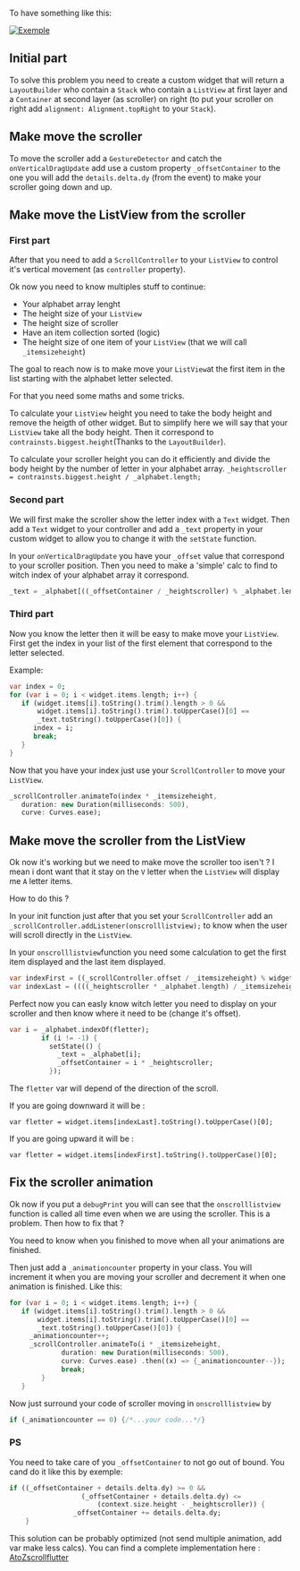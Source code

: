 To have something like this: 

[![Exemple][1]][1]

## Initial part
To solve this problem you need to create a custom widget that will return a `LayoutBuilder` who contain a `Stack` who contain a `ListView` at first layer and a `Container` at second layer (as scroller) on right (to put your scroller on right add `alignment: Alignment.topRight` to your `Stack`).

## Make move the scroller
To move the scroller add a `GestureDetector` and catch the `onVerticalDragUpdate` add use a custom property `_offsetContainer` to the one you will add the `details.delta.dy` (from the event) to make your scroller going down and up.

## Make move the ListView from the scroller

### First part
After that you need to add a `ScrollController` to your `ListView` to control it's vertical movement (as `controller` property).

Ok now you need to know multiples stuff to continue:

 - Your alphabet array lenght
 - The height size of your `ListView`
 - The height size of scroller
 - Have an item collection sorted (logic)
 - The height size of one item of your `ListView` (that we will call `_itemsizeheight`)

The goal to reach now is to make move your `ListView`at the first item in the list starting with the alphabet letter selected.

For that you need some maths and some tricks.

To calculate your `ListView` height you need to take the body height and remove the heigth of other widget. But to simplify here we will say that your `ListView` take all the body height. Then it correspond to `contrainsts.biggest.height`(Thanks to the `LayoutBuilder`).

To calculate your scroller height you can do it efficiently and divide the body height by the number of letter in your alphabet array.
`_heightscroller = contrainsts.biggest.height / _alphabet.length;`

### Second part

We will first make the scroller show the letter index with a `Text` widget. Then add a `Text` widget to your controller and add a `_text` property in your custom widget to allow you to change it with the `setState` function.

In your `onVerticalDragUpdate` you have your `_offset` value that correspond to your scroller position. Then you need to make a 'simple' calc to find to witch index of your alphabet array it correspond.

```dart
_text = _alphabet[((_offsetContainer / _heightscroller) % _alphabet.length).round()];
```

### Third part

Now you know the letter then it will be easy to make move your `ListView`.
First get the index in your list of the first element that correspond to the letter selected.

Example:
```dart
var index = 0;
for (var i = 0; i < widget.items.length; i++) {
   if (widget.items[i].toString().trim().length > 0 &&
       widget.items[i].toString().trim().toUpperCase()[0] ==
       _text.toString().toUpperCase()[0]) {
      index = i;
      break;
   }
}
```

Now that you have your index just use your `ScrollController` to move your `ListView`.
```dart
_scrollController.animateTo(index * _itemsizeheight,                         
   duration: new Duration(milliseconds: 500),
   curve: Curves.ease);
```

## Make move the scroller from the ListView
Ok now it's working but we need to make move the scroller too isen't ? I mean i dont want that it stay on the  `V` letter when the `ListView` will display me `A` letter items.

How to do this ?

In your init function just after that you set your `ScrollController` add an 
`_scrollController.addListener(onscrolllistview);` to know when the user will scroll directly in the `ListView`.

In your `onscrolllistview`function you need some calculation to get the first item displayed and the last item displayed.
```dart
var indexFirst = ((_scrollController.offset / _itemsizeheight) % widget.items.length).floor();
var indexLast = ((((_heightscroller * _alphabet.length) / _itemsizeheight).floor() + indexFirst) - 1) % widget.items.length;
```

Perfect now you can easly know witch letter you need to display on your scroller and then know where it need to be (change it's offset).

```dart
var i = _alphabet.indexOf(fletter);
        if (i != -1) {
          setState(() {
            _text = _alphabet[i];
            _offsetContainer = i * _heightscroller;
          });
```

The `fletter` var will depend of the direction of the scroll.

If you are going downward it will be :

`var fletter = widget.items[indexLast].toString().toUpperCase()[0];`

If you are going upward it will be :

`var fletter = widget.items[indexFirst].toString().toUpperCase()[0];`

## Fix the scroller animation
Ok now if you put a `debugPrint` you will can see that the `onscrolllistview` function is called all time even when we are using the scroller. This is a problem. Then how to fix that ?

You need to know when you finished to move when all your animations are finished.

Then just add a `_animationcounter` property in your class.
You will increment it when you are moving your scroller and decrement it when one animation is finished.
Like this:
```dart
for (var i = 0; i < widget.items.length; i++) {
   if (widget.items[i].toString().trim().length > 0 &&
       widget.items[i].toString().trim().toUpperCase()[0] ==
       _text.toString().toUpperCase()[0]) {
     _animationcounter++;
     _scrollController.animateTo(i * _itemsizeheight,
             duration: new Duration(milliseconds: 500),
             curve: Curves.ease) .then((x) => {_animationcounter--});
             break;
        }
   }
```
Now just surround your code of scroller moving in `onscrolllistview` by
```dart
if (_animationcounter == 0) {/*...your code...*/}
```

### PS

You need to take care of you `_offsetContainer` to not go out of bound.
You cand do it like this by exemple:
```dart
if ((_offsetContainer + details.delta.dy) >= 0 &&
                  (_offsetContainer + details.delta.dy) <=
                      (context.size.height - _heightscroller)) {
                _offsetContainer += details.delta.dy;
    }
```

This solution can be probably optimized (not send multiple animation, add var make less calcs). You can find a complete implementation here :
[AtoZscrollflutter][2]


  [1]: https://i.stack.imgur.com/qvY2x.jpg
  [2]: https://github.com/oom-/AtoZscrollflutter-
